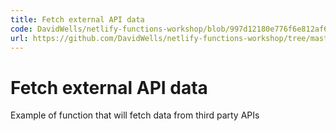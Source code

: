 ```yaml
---
title: Fetch external API data
code: DavidWells/netlify-functions-workshop/blob/997d12180e776f6e812af630fc52a3d28c928275/lessons-code-complete/use-cases/5-fetching-data/functions/node-fetch/node-fetch.js
url: https://github.com/DavidWells/netlify-functions-workshop/tree/master/lessons-code-complete/use-cases/5-fetching-data
---
```


# Fetch external API data

Example of function that will fetch data from third party APIs
